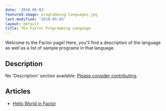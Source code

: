 ```yaml
---
date: '2018-05-03'
featured-image: programming-languages.jpg
last-modified: '2018-05-03'
layout: default
title: The Factor Programming Language
---
```


Welcome to the Factor page! Here, you'll find a description of the language as well as a list of sample programs in that language.

## Description

No 'Description' section available. [Please consider contributing](https://github.com/TheRenegadeCoder/sample-programs-website).

## Articles

- [Hello World in Factor](https://sampleprograms.io/projects/hello-world/factor)